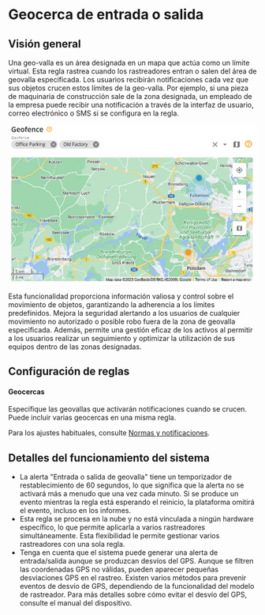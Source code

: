 # Geocerca de entrada o salida

## Visión general

Una geo-valla es un área designada en un mapa que actúa como un límite virtual. Esta regla rastrea cuando los rastreadores entran o salen del área de geovalla especificada. Los usuarios recibirán notificaciones cada vez que sus objetos crucen estos límites de la geo-valla. Por ejemplo, si una pieza de maquinaria de construcción sale de la zona designada, un empleado de la empresa puede recibir una notificación a través de la interfaz de usuario, correo electrónico o SMS si se configura en la regla.

![image-20240805-231934.png](../../../gua-del-usuario/reglas-y-alertas/control-de-movimientos/attachments/image-20240805-231934.png)

Esta funcionalidad proporciona información valiosa y control sobre el movimiento de objetos, garantizando la adherencia a los límites predefinidos. Mejora la seguridad alertando a los usuarios de cualquier movimiento no autorizado o posible robo fuera de la zona de geovalla especificada. Además, permite una gestión eficaz de los activos al permitir a los usuarios realizar un seguimiento y optimizar la utilización de sus equipos dentro de las zonas designadas.

## Configuración de reglas

#### Geocercas

Especifique las geovallas que activarán notificaciones cuando se crucen. Puede incluir varias geocercas en una misma regla.

Para los ajustes habituales, consulte [Normas y notificaciones](../).

## Detalles del funcionamiento del sistema

* La alerta "Entrada o salida de geovalla" tiene un temporizador de restablecimiento de 60 segundos, lo que significa que la alerta no se activará más a menudo que una vez cada minuto. Si se produce un evento mientras la regla está esperando el reinicio, la plataforma omitirá el evento, incluso en los informes.
* Esta regla se procesa en la nube y no está vinculada a ningún hardware específico, lo que permite aplicarla a varios rastreadores simultáneamente. Esta flexibilidad le permite gestionar varios rastreadores con una sola regla.
* Tenga en cuenta que el sistema puede generar una alerta de entrada/salida aunque se produzcan desvíos del GPS. Aunque se filtren las coordenadas GPS no válidas, pueden aparecer pequeñas desviaciones GPS en el rastreo. Existen varios métodos para prevenir eventos de desvío de GPS, dependiendo de la funcionalidad del modelo de rastreador. Para más detalles sobre cómo evitar el desvío del GPS, consulte el manual del dispositivo.
